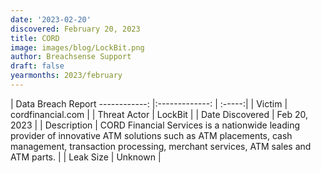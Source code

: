 ```yaml
---
date: '2023-02-20'
discovered: February 20, 2023
title: CORD
image: images/blog/LockBit.png
author: Breachsense Support
draft: false
yearmonths: 2023/february
---
```



| Data Breach Report
------------:     |:-------------:    | :-----:|
| Victim      | cordfinancial.com      | 
| Threat Actor      | LockBit      | 
| Date Discovered      | Feb 20, 2023      | 
| Description      | CORD Financial Services is a nationwide leading provider of innovative ATM solutions such as ATM placements, cash management, transaction processing, merchant services, ATM sales and ATM parts.      | 
| Leak Size      | Unknown      | 

